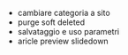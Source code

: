 - cambiare categoria a sito
- purge soft deleted
- salvataggio e uso parametri
- aricle preview slidedown
